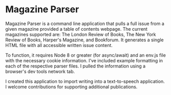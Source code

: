 # Magazine Parser

Magazine Parser is a command line application that pulls a full issue from a given magazine provided a table of contents webpage. The current magazines supported are: The London Review of Books, The New York Review of Books, Harper's Magazine, and Bookforum. It generates a single HTML file with all accessible written issue content.

To function, it requires Node 8 or greater (for async/await) and an env.js file with the necessary cookie information. I've included example formatting in each of the respective parser files. I pulled the information using a browser's dev tools network tab.

I created this application to import writing into a text-to-speech application. I welcome contributions for supporting additional publications.

